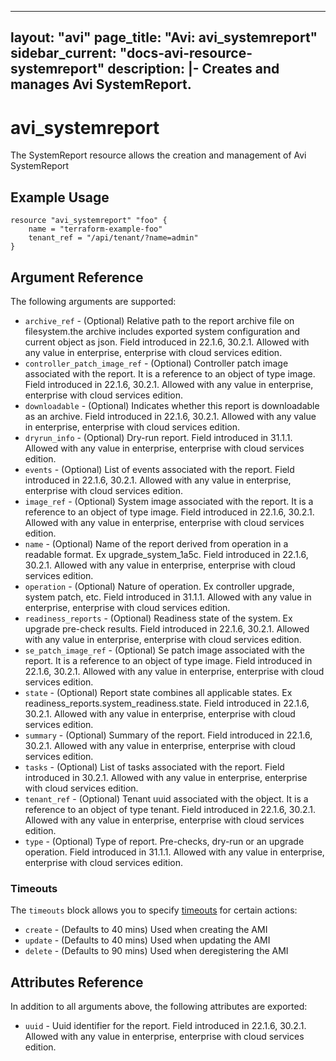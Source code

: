 <!--
    Copyright 2021 VMware, Inc.
    SPDX-License-Identifier: Mozilla Public License 2.0
-->
---
layout: "avi"
page_title: "Avi: avi_systemreport"
sidebar_current: "docs-avi-resource-systemreport"
description: |-
  Creates and manages Avi SystemReport.
---

# avi_systemreport

The SystemReport resource allows the creation and management of Avi SystemReport

## Example Usage

```hcl
resource "avi_systemreport" "foo" {
    name = "terraform-example-foo"
    tenant_ref = "/api/tenant/?name=admin"
}
```

## Argument Reference

The following arguments are supported:

* `archive_ref` - (Optional) Relative path to the report archive file on filesystem.the archive includes exported system configuration and current object as json. Field introduced in 22.1.6, 30.2.1. Allowed with any value in enterprise, enterprise with cloud services edition.
* `controller_patch_image_ref` - (Optional) Controller patch image associated with the report. It is a reference to an object of type image. Field introduced in 22.1.6, 30.2.1. Allowed with any value in enterprise, enterprise with cloud services edition.
* `downloadable` - (Optional) Indicates whether this report is downloadable as an archive. Field introduced in 22.1.6, 30.2.1. Allowed with any value in enterprise, enterprise with cloud services edition.
* `dryrun_info` - (Optional) Dry-run report. Field introduced in 31.1.1. Allowed with any value in enterprise, enterprise with cloud services edition.
* `events` - (Optional) List of events associated with the report. Field introduced in 22.1.6, 30.2.1. Allowed with any value in enterprise, enterprise with cloud services edition.
* `image_ref` - (Optional) System image associated with the report. It is a reference to an object of type image. Field introduced in 22.1.6, 30.2.1. Allowed with any value in enterprise, enterprise with cloud services edition.
* `name` - (Optional) Name of the report derived from operation in a readable format. Ex  upgrade_system_1a5c. Field introduced in 22.1.6, 30.2.1. Allowed with any value in enterprise, enterprise with cloud services edition.
* `operation` - (Optional) Nature of operation. Ex  controller upgrade, system patch, etc. Field introduced in 31.1.1. Allowed with any value in enterprise, enterprise with cloud services edition.
* `readiness_reports` - (Optional) Readiness state of the system. Ex  upgrade pre-check results. Field introduced in 22.1.6, 30.2.1. Allowed with any value in enterprise, enterprise with cloud services edition.
* `se_patch_image_ref` - (Optional) Se patch image associated with the report. It is a reference to an object of type image. Field introduced in 22.1.6, 30.2.1. Allowed with any value in enterprise, enterprise with cloud services edition.
* `state` - (Optional) Report state combines all applicable states. Ex  readiness_reports.system_readiness.state. Field introduced in 22.1.6, 30.2.1. Allowed with any value in enterprise, enterprise with cloud services edition.
* `summary` - (Optional) Summary of the report. Field introduced in 22.1.6, 30.2.1. Allowed with any value in enterprise, enterprise with cloud services edition.
* `tasks` - (Optional) List of tasks associated with the report. Field introduced in 30.2.1. Allowed with any value in enterprise, enterprise with cloud services edition.
* `tenant_ref` - (Optional) Tenant uuid associated with the object. It is a reference to an object of type tenant. Field introduced in 22.1.6, 30.2.1. Allowed with any value in enterprise, enterprise with cloud services edition.
* `type` - (Optional) Type of report. Pre-checks, dry-run or an upgrade operation. Field introduced in 31.1.1. Allowed with any value in enterprise, enterprise with cloud services edition.


### Timeouts

The `timeouts` block allows you to specify [timeouts](https://www.terraform.io/docs/configuration/resources.html#timeouts) for certain actions:

* `create` - (Defaults to 40 mins) Used when creating the AMI
* `update` - (Defaults to 40 mins) Used when updating the AMI
* `delete` - (Defaults to 90 mins) Used when deregistering the AMI

## Attributes Reference

In addition to all arguments above, the following attributes are exported:

* `uuid` -  Uuid identifier for the report. Field introduced in 22.1.6, 30.2.1. Allowed with any value in enterprise, enterprise with cloud services edition.

